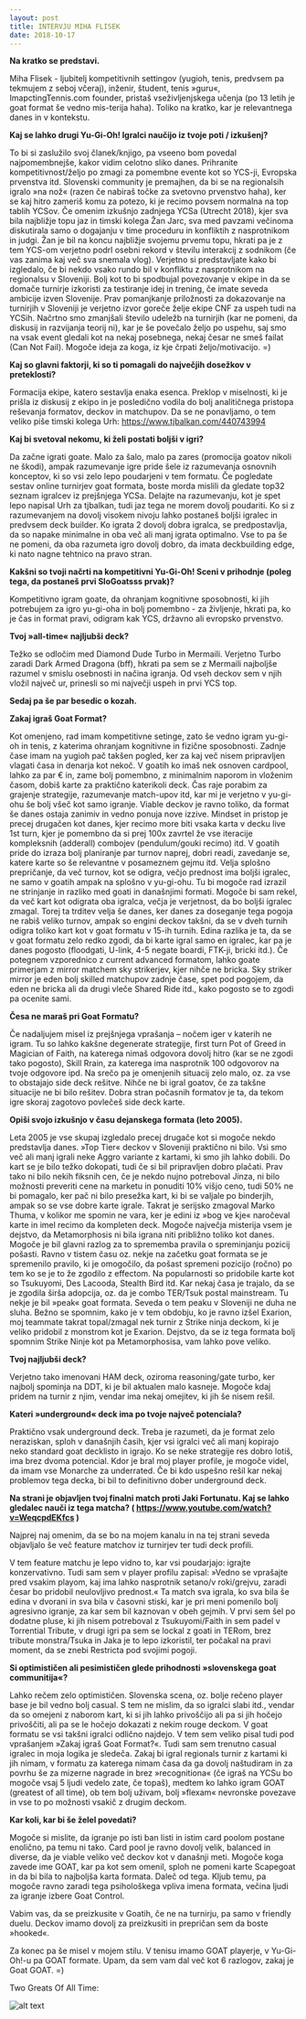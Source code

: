 ```yaml
---
layout: post
title: INTERVJU MIHA FLISEK
date: 2018-10-17
---
```


**Na kratko se predstavi.**

Miha Flisek - ljubitelj kompetitivnih settingov (yugioh, tenis, predvsem pa tekmujem z seboj včeraj), inženir, študent, tenis »guru«, ImapctingTennis.com founder, pristaš vseživljenjskega učenja (po 13 letih je goat format še vedno mis-terija haha). Toliko na kratko, kar je relevantnega danes in v kontekstu.

**Kaj se lahko drugi Yu-Gi-Oh! Igralci naučijo iz tvoje poti / izkušenj?**

To bi si zaslužilo svoj članek/knjigo, pa vseeno bom povedal najpomembnejše, kakor vidim celotno sliko danes. Prihranite kompetitivnost/željo po zmagi za pomembne evente kot so YCS-ji, Evropska prvenstva itd. Slovenski community je premajhen, da bi se na regionalsih igralo »na nož« (razen če nabiraš točke za svetovno prvenstvo haha), ker se kaj hitro zameriš komu za potezo, ki je recimo povsem normalna na top tablih YCSov. Če omenim izkušnjo zadnjega YCSa (Utrecht 2018), kjer sva bila najbližje topu jaz in timski kolega Žan Jarc, sva med pavzami večinoma diskutirala samo o dogajanju v time proceduru in konfliktih z nasprotnikom in judgi. Žan je bil na koncu najbližje svojemu prvemu topu, hkrati pa je z tem YCS-om verjetno podrl osebni rekord v številu interakcij z sodnikom (če vas zanima kaj več sva snemala vlog). Verjetno si predstavljate kako bi izgledalo, če bi nekdo vsako rundo bil v konfliktu z nasprotnikom na regionalsu v Sloveniji. Bolj kot to bi spodbujal povezovanje v ekipe in da se domače turnirje izkoristi za testiranje idej in trening, če imate seveda ambicije izven Slovenije. Prav pomanjkanje priložnosti za dokazovanje na turnirjih v Sloveniji je verjetno izvor goreče želje ekipe CNF za uspeh tudi na YCSih. Načrtno smo zmanjšali število udeležb na turnirjih (kar ne pomeni, da diskusij in razvijanja teorij ni), kar je še povečalo željo po uspehu, saj smo na vsak event gledali kot na nekaj posebnega, nekaj česar ne smeš failat (Can Not Fail). Mogoče ideja za koga, iz kje črpati željo/motivacijo. =)

**Kaj so glavni faktorji, ki so ti pomagali do največjih dosežkov v preteklosti?**

Formacija ekipe, katero sestavlja enaka esenca. Preklop v miselnosti, ki je prišla iz diskusij z ekipo in je posledično vodila do bolj analitičnega pristopa reševanja formatov, deckov in matchupov. Da se ne ponavljamo, o tem veliko piše timski kolega Urh: https://www.tjbalkan.com/440743994

**Kaj bi svetoval nekomu, ki želi postati boljši v igri?**

Da začne igrati goate. Malo za šalo, malo pa zares (promocija goatov nikoli ne škodi), ampak razumevanje igre pride šele iz razumevanja osnovnih konceptov, ki so vsi zelo lepo poudarjeni v tem formatu. Če pogledate sestav online turnirjev goat formata, boste morda mislili da gledate top32 seznam igralcev iz prejšnjega YCSa. Delajte na razumevanju, kot je spet lepo napisal Urh za tjbalkan, tudi jaz tega ne morem dovolj poudariti. Ko si z razumevanjem na dovolj visokem nivoju lahko postaneš boljši igralec in predvsem deck builder. Ko igrata 2 dovolj dobra igralca, se predpostavlja, da so napake minimalne in oba več ali manj igrata optimalno. Vse to pa še ne pomeni, da oba razumeta igro dovolj dobro, da imata deckbuilding edge, ki nato nagne tehtnico na pravo stran.

**Kakšni so tvoji načrti na kompetitivni Yu-Gi-Oh! Sceni v prihodnje (poleg tega, da postaneš prvi SloGoatsss prvak)?**

Kompetitivno igram goate, da ohranjam kognitivne sposobnosti, ki jih potrebujem za igro yu-gi-oha in bolj pomembno - za življenje, hkrati pa, ko je čas in format pravi, odigram kak YCS, državno ali evropsko prvenstvo.

**Tvoj »all-time« najljubši deck?**

Težko se odločim med Diamond Dude Turbo in Mermaili. Verjetno Turbo zaradi Dark Armed Dragona (bff), hkrati pa sem se z Mermaili najboljše razumel v smislu osebnosti in načina igranja. Od vseh deckov sem v njih vložil največ ur, prinesli so mi največji uspeh in prvi YCS top.



**Sedaj pa še par besedic o kozah.**

**Zakaj igraš Goat Format?**

Kot omenjeno, rad imam kompetitivne setinge, zato še vedno igram yu-gi-oh in tenis, z katerima ohranjam kognitivne in fizične sposobnosti. Zadnje čase imam na yugioh pač takšen pogled, ker za kaj več nisem pripravljen vlagati časa in denarja kot nekoč. V goatih ko imaš nek osnoven cardpool, lahko za par € in, zame bolj pomembno, z minimalnim naporom in vloženim časom, dobiš karte za praktično katerikoli deck. Čas raje porabim za grajenje strategije, razumevanje match-upov itd, kar mi je verjetno v yu-gi-ohu še bolj všeč kot samo igranje. Viable deckov je ravno toliko, da format še danes ostaja zanimiv in vedno ponuja nove izzive. Mindset in pristop je precej drugačen kot danes, kjer recimo more biti vsaka karta v decku live 1st turn, kjer je pomembno da si prej 100x zavrtel že vse iteracije kompleksnih (adderall) combojev (pendulum/gouki recimo) itd. V goatih pride do izraza bolj planiranje par turnov naprej, dobri readi, zavedanje se, katere karte so še relevantne v posameznem gejmu itd. Velja splošno prepričanje, da več turnov, kot se odigra, večjo prednost ima boljši igralec, ne samo v goatih ampak na splošno v yu-gi-ohu. Tu bi mogoče rad izrazil ne strinjanje in razliko med goati in današnjimi formati. Mogoče bi sam rekel, da več kart kot odigrata oba igralca, večja je verjetnost, da bo boljši igralec zmagal. Torej ta trditev velja še danes, ker danes za doseganje tega pogoja ne rabiš veliko turnov, ampak so engini deckov takšni, da se v dveh turnih odigra toliko kart kot v goat formatu v 15-ih turnih. Edina razlika je ta, da se v goat formatu zelo redko zgodi, da bi karte igral samo en igralec, kar pa je danes pogosto (floodgati, U-link, 4-5 negate boardi, FTK-ji, bricki itd.). Če potegnem vzporednico z current advanced formatom, lahko goate primerjam z mirror matchem sky strikerjev, kjer nihče ne bricka. Sky striker mirror je eden bolj skilled matchupov zadnje čase, spet pod pogojem, da eden ne bricka ali da drugi vleče Shared Ride itd., kako pogosto se to zgodi pa ocenite sami.

**Česa ne maraš pri Goat Formatu?**

Če nadaljujem misel iz prejšnjega vprašanja – nočem iger v katerih ne igram. Tu so lahko kakšne degenerate strategije, first turn Pot of Greed in Magician of Faith, na katerega nimaš odgovora dovolj hitro (kar se ne zgodi tako pogosto), Skill Rrain, za katerega ima nasprotnik 100 odgovorov na tvoje odgovore ipd. Na srečo pa je omenjenih situacij zelo malo, oz. za vse to obstajajo side deck rešitve. Nihče ne bi igral goatov, če za takšne situacije ne bi bilo rešitev. Dobra stran počasnih formatov je ta, da tekom igre skoraj zagotovo povlečeš side deck karte.

**Opiši svojo izkušnjo v času dejanskega formata (leto 2005).**

Leta 2005 je vse skupaj izgledalo precej drugače kot si mogoče nekdo predstavlja danes. »Top Tier« deckov v Sloveniji praktično ni bilo. Vsi smo več ali manj igrali neke Aggro variante z kartami, ki smo jih lahko dobili. Do kart se je bilo težko dokopati, tudi če si bil pripravljen dobro plačati. Prav tako ni bilo nekih fiksnih cen, če je nekdo nujno potreboval Jinza, ni bilo možnosti preveriti cene na marketu in ponuditi 10% višjo ceno, tudi 50% ne bi pomagalo, ker pač ni bilo presežka kart, ki bi se valjale po binderjih, ampak so se vse dobre karte igrale. Takrat je serijsko zmagoval Marko Thuma, v kolikor me spomin ne vara, ker je edini iz »bog ve kje« naročeval karte in imel recimo da kompleten deck. Mogoče največja misterija vsem je dejstvo, da Metamorphosis ni bila igrana niti približno toliko kot danes. Mogoče je bil glavni razlog za to sprememba pravila o spreminjanju pozicij pošasti. Ravno v tistem času oz. nekje na začetku goat formata se je spremenilo pravilo, ki je omogočilo, da pošast spremeni pozicijo (ročno) po tem ko se je to že zgodilo z effectom. Na popularnosti so pridobile karte kot so Tsukuyomi, Des Lacooda, Stealth Bird itd. Kar nekaj časa je trajalo, da se je zgodila širša adopcija, oz. da je combo TER/Tsuk postal mainstream. Tu nekje je bil »peak« goat formata. Seveda o tem peaku v Sloveniji ne duha ne sluha. Bežno se spomnim, kako je v tem obdobju, ko je ravno izšel Exarion, moj teammate takrat topal/zmagal nek turnir z Strike ninja deckom, ki je veliko pridobil z monstrom kot je Exarion. Dejstvo, da se iz tega formata bolj spomnim Strike Ninje kot pa Metamorphosisa, vam lahko pove veliko.

**Tvoj najljubši deck?**

Verjetno tako imenovani HAM deck, oziroma reasoning/gate turbo, ker najbolj spominja na DDT, ki je bil aktualen malo kasneje. Mogoče kdaj pridem na turnir z njim, vendar ima nekaj omejitev, ki jih še nisem rešil.

**Kateri »underground« deck ima po tvoje največ potenciala?**

Praktično vsak underground deck. Treba je razumeti, da je format zelo neraziskan, sploh v današnjih časih, kjer vsi igralci več ali manj kopirajo neko standard goat decklisto in igrajo. Ko se neke strategije res dobro lotiš, ima brez dvoma potencial. Kdor je bral moj player profile, je mogoče videl, da imam vse Monarche za underrated. Če bi kdo uspešno rešil kar nekaj problemov tega decka, bi bil to definitivno dober underground deck.

**Na strani je objavljen tvoj finalni match proti Jaki Fortunatu. Kaj se lahko gledalec nauči iz tega matcha? ( https://www.youtube.com/watch?v=WeqcpdEKfcs )**

Najprej naj omenim, da se bo na mojem kanalu in na tej strani seveda objavljalo še več feature matchov iz turnirjev ter tudi deck profili.

V tem feature matchu je lepo vidno to, kar vsi poudarjajo: igrajte konzervativno. Tudi sam sem v player profilu zapisal: »Vedno se vprašajte pred vsakim playom, kaj ima lahko nasprotnik setano/v roki/grejvu, zaradi česar bo pridobil neulovljivo prednost.« Ta match sva igrala, ko sva bila še edina v dvorani in sva bila v časovni stiski, kar je pri meni pomenilo bolj agresivno igranje, za kar sem bil kaznovan v obeh gejmih. V prvi sem šel po dodatne pluse, ki jih nisem potreboval z Tsukuyomi/Faith in sem padel v Torrential Tribute, v drugi igri pa sem se lockal z goati in TERom, brez tribute monstra/Tsuka in Jaka je to lepo izkoristil, ter počakal na pravi moment, da se znebi Restricta pod svojimi pogoji.

**Si optimističen ali pesimističen glede prihodnosti »slovenskega goat communitija«?**

Lahko rečem zelo optimističen. Slovenska scena, oz. bolje rečeno player base je bil vedno bolj casual. S tem ne mislim, da so igralci slabi itd., vendar da so omejeni z naborom kart, ki si jih lahko privoščijo ali pa si jih hočejo privoščiti, ali pa se le hočejo dokazati z nekim rouge deckom. V goat formatu se vsi takšni igralci odlično najdejo. V tem sem veliko pisal tudi pod vprašanjem »Zakaj igraš Goat Format?«. Tudi sam sem trenutno casual igralec in moja logika je sledeča. Zakaj bi igral regionals turnir z kartami ki jih nimam, v formatu za katerega nimam časa da ga dovolj naštudiram in za povrhu še za mizerne nagrade in brez »recognitiona« (če igraš na YCSu bo mogoče vsaj 5 ljudi vedelo zate, če topaš), medtem ko lahko igram GOAT (greatest of all time), ob tem bolj uživam, bolj »flexam« nevronske povezave in vse to po možnosti vsakič z drugim deckom.

**Kar koli, kar bi še želel povedati?**

Mogoče si mislite, da igranje po isti ban listi in istim card poolom postane enolično, pa temu ni tako. Card pool je ravno dovolj velik, balanced in diverse, da je viable veliko več deckov kot v današnji meti. Mogoče koga zavede ime GOAT, kar pa kot sem omenil, sploh ne pomeni karte Scapegoat in da bi bila to najboljša karta formata. Daleč od tega. Kljub temu, pa mogoče ravno zaradi tega psihološkega vpliva imena formata, večina ljudi za igranje izbere Goat Control.

Vabim vas, da se preizkusite v Goatih, če ne na turnirju, pa samo v friendly duelu. Deckov imamo dovolj za preizkusiti in prepričan sem da boste »hooked«.

Za konec pa še misel v mojem stilu. V tenisu imamo GOAT playerje, v Yu-Gi-Oh!-u pa GOAT formate. Upam, da sem vam dal več kot 6 razlogov, zakaj je Goat GOAT. =)

Two Greats Of All Time:

![alt text](https://github.com/slogoatsss/slogoatsss.github.io/blob/master/_posts/pics/output_html_311dd1d1e8983889.jpg)

